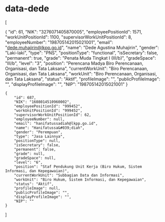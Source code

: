 # data-dede
[

   {
        "id": 61,
        "NIK": "3276071405870005",
        "employeePositionId": 1571,
        "workUnitPositionId": 1100,
        "supervisorWorkUnitPositionId": 8,
        "employeeNumber": "198705142015021001",
        "email": "dede.muhajirin@lkpp.go.id",
        "name": "Dede Agustina Muhajirin",
        "gender": "Laki-laki",
        "type": "PNS",
        "positionType": "functional",
        "isSecretary": false,
        "permanent": true,
        "grade": "Penata Muda Tingkat I (III/b)",
        "gradeSpace": "III/b",
        "level": "3",
        "position": "Perencana Madya Biro Perencanaan, Organisasi, dan Tata Laksana",
        "currentWorkUnit": "Biro Perencanaan, Organisasi, dan Tata Laksana",
        "workUnit": "Biro Perencanaan, Organisasi, dan Tata Laksana",
        "status": "Aktif",
        "profileImage": "",
        "publicProfileImage": "",
        "displayProfileImage": "",
        "NIP": "198705142015021001"
    }


    {
        "id": 687,
        "NIK": "1608014510960002",
        "employeePositionId": "999452",
        "workUnitPositionId": "999452",
        "supervisorWorkUnitPositionId": 62,
        "employeeNumber": null,
        "email": "hanifatussadiah@lkpp.go.id",
        "name": "Hanifatussa&#039;diah",
        "gender": "Perempuan",
        "type": "Jasa Lainnya",
        "positionType": null,
        "isSecretary": false,
        "permanent": false,
        "grade": null,
        "gradeSpace": null,
        "level": "6",
        "position": "Staf Pendukung Unit Kerja (Biro Hukum, Sistem Informasi, dan Kepegawaian)",
        "currentWorkUnit": "Subbagian Data dan Informasi",
        "workUnit": "Biro Hukum, Sistem Informasi, dan Kepegawaian",
        "status": "Aktif",
        "profileImage": null,
        "publicProfileImage": "",
        "displayProfileImage": "",
        "NIP": ""
    }

]
